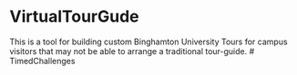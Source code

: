 # VirtualTourGude

This is a tool for building custom Binghamton University Tours for campus visitors that may not be
able to arrange a traditional tour-guide.  # TimedChallenges
